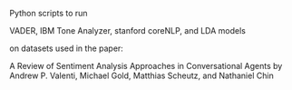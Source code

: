 Python scripts to run 

VADER, IBM Tone Analyzer, stanford coreNLP, and LDA models

on datasets used in the paper: 

A Review of Sentiment Analysis Approaches in Conversational Agents 
by Andrew P. Valenti, Michael Gold, Matthias Scheutz, and Nathaniel Chin


